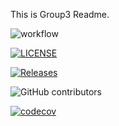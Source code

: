This is Group3 Readme.

![workflow](https://github.com/Pie3215/DevOps-group3/actions/workflows/main.yml/badge.svg)

[![LICENSE](https://img.shields.io/github/license/Pie3215/DevOps-group3.svg?style=flat-square)](https://github.com/Pie3215/DevOps-group3/blob/master/LICENSE)

[![Releases](https://img.shields.io/github/release/Pie3215/DevOps-group3/all.svg?style=flat-square)](https://github.com/Pie3215/DevOps-group3/releases)

![GitHub contributors](https://img.shields.io/github/contributors/Pie3215/DevOps-group3)

[![codecov](https://codecov.io/gh/Vict0r-Git/DevOps-group3/graph/badge.svg?token=7JX9H1NCQI)](https://codecov.io/gh/Vict0r-Git/DevOps-group3)
